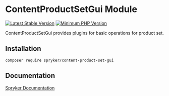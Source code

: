# ContentProductSetGui Module
[![Latest Stable Version](https://poser.pugx.org/spryker/content-product-set-gui/v/stable.svg)](https://packagist.org/packages/spryker/content-product-set-gui)
[![Minimum PHP Version](https://img.shields.io/badge/php-%3E%3D%207.3-8892BF.svg)](https://php.net/)

ContentProductSetGui provides plugins for basic operations for product set.

## Installation

```
composer require spryker/content-product-set-gui
```

## Documentation

[Spryker Documentation](https://documentation.spryker.com/module_guide/overview.htm)
